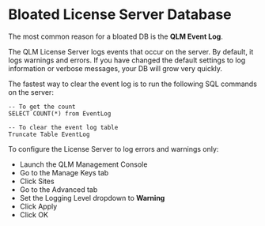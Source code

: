 # Bloated License Server Database

The most common reason for a bloated DB is the **QLM Event Log**.

The QLM License Server logs events that occur on the server. By default, it logs warnings and errors. If you have changed the default settings to log information or verbose messages, your DB will grow very quickly.

The fastest way to clear the event log is to run the following SQL commands on the server:

```
-- To get the count
SELECT COUNT(*) from EventLog

-- To clear the event log table
Truncate Table EventLog
```

To configure the License Server to log errors and warnings only:

* Launch the QLM Management Console
* Go to the Manage Keys tab
* Click Sites
* Go to the Advanced tab
* Set the Logging Level dropdown to **Warning**
* Click Apply
* Click OK
